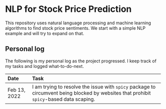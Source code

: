 # NLP for Stock Price Prediction
This repository uses natural language processing and machine learning algorithms to find stock price sentiments. We start with a simple NLP example and will try to expand on that.


## Personal log
The following is my personal log as the project progressed. I keep track of my tasks and logged what-to-do-next.

|Date|Task|
|:---|:---|
|Feb 13, 2022| I am trying to resolve the issue with `spicy` package to circumvent being blocked by websites that prohibit `spicy`-based data scaping.|
